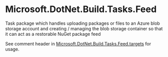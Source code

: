 # Microsoft.DotNet.Build.Tasks.Feed

Task package which handles uploading packages or files to an Azure blob storage account and creating / managing the blob storage container so that it can act as a restorable NuGet package feed

See comment header in [Microsoft.DotNet.Build.Tasks.Feed.targets](build/Microsoft.DotNet.Build.Tasks.Feed.targets) for usage.